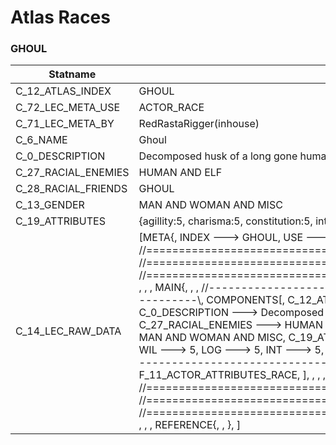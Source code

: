 

# Atlas Races





### GHOUL
| Statname | Value | 
|  --  |  --  | 
| C_12_ATLAS_INDEX | GHOUL | 
| C_72_LEC_META_USE | ACTOR_RACE | 
| C_71_LEC_META_BY | RedRastaRigger(inhouse) | 
| C_6_NAME | Ghoul | 
| C_0_DESCRIPTION | Decomposed husk of a long gone human, trying to leave his mortal shell to no avail  | 
| C_27_RACIAL_ENEMIES | HUMAN AND ELF | 
| C_28_RACIAL_FRIENDS | GHOUL | 
| C_13_GENDER | MAN AND WOMAN AND MISC | 
| C_19_ATTRIBUTES | {agillity:5, charisma:5, constitution:5, intuition:5, logic:5, reaction:5, strength:5, willpower:5} | 
| C_14_LEC_RAW_DATA | [META{,   INDEX ---> GHOUL,   USE   ---> ACTOR_RACE,   BY    ---> RedRastaRigger(inhouse), }, , , , //==============================================================================\\, //==============================================================================\\, //==============================================================================\\, , , , MAIN{, , , //------------------------------------------------------------------------------\\,   COMPONENTS[,     C_12_ATLAS_INDEX ---> GHOUL,     C_6_NAME ---> Ghoul,     C_0_DESCRIPTION ---> Decomposed husk of a long gone human, trying to leave his mortal shell to no avail ,     C_27_RACIAL_ENEMIES ---> HUMAN AND ELF,     C_28_RACIAL_FRIENDS ---> GHOUL,     C_13_GENDER ---> MAN AND WOMAN AND MISC,     C_19_ATTRIBUTES(,       CON ---> 5,       AGI ---> 5,       REA ---> 5,       STR ---> 5,       WIL ---> 5,       LOG ---> 5,       INT ---> 5,       CHA ---> 5,       ), ,   ], , , //------------------------------------------------------------------------------\\,   FLAGS[,     F_6_ACTOR_ATTRIBUTES,     F_11_ACTOR_ATTRIBUTES_RACE,   ], , , , //==============================================================================\\, //==============================================================================\\, //==============================================================================\\, , , , REFERENCE{, , }, ] | 

